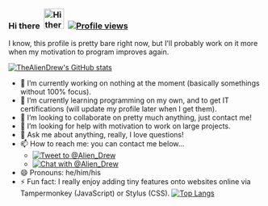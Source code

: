 ### Hi there&nbsp;&nbsp;[<img src="https://user-images.githubusercontent.com/1303154/88677602-1635ba80-d120-11ea-84d8-d263ba5fc3c0.gif" width="40px" alt="Hi there">](#)&nbsp;&nbsp;[![Profile views](https://komarev.com/ghpvc/?username=thealiendrew&color=brightgreen)](#)

I know, this profile is pretty bare right now, but I'll probably work on it more when my motivation to program improves again.

[![TheAlienDrew's GitHub stats](https://github-readme-stats.vercel.app/api?username=thealiendrew&custom_title=TheAlienDrew%27s%20GitHub%20Stats&theme=blue-green)](#)

- 🔭 I’m currently working on nothing at the moment (basically somethings without 100% focus).
- 🌱 I’m currently learning programming on my own, and to get IT certifications (will update my profile later when I get them).
- 👯 I’m looking to collaborate on pretty much anything, just contact me!
- 🤔 I’m looking for help with motivation to work on large projects.
- 💬 Ask me about anything, really, I love questions!
- 📫 How to reach me: you can contact me below...
  - [![Tweet to @Alien_Drew](https://img.shields.io/twitter/url?label=Tweet%20to%20%40Alien_Drew&style=social&url=https%3A%2F%2Ftwitter.com%2Fintent%2Ftweet%3Fscreen_name%3DAlien_Drew)](https://twitter.com/intent/tweet?screen_name=Alien_Drew)
  - [![Chat with @Alien_Drew](https://img.shields.io/badge/Chat_with_@Alien__Drew--URL?style=social&logo=reddit&link=https%3A%2F%2Fwww.reddit.com%2Fchat%2Fuser_id%2Ft2_1091wg)](https://www.reddit.com/chat/user_id/t2_1091wg)
- 😄 Pronouns: he/him/his
- ⚡ Fun fact: I really enjoy adding tiny features onto websites online via Tampermonkey (JavaScript) or Stylus (CSS).
[![Top Langs](https://github-readme-stats.vercel.app/api/top-langs/?username=thealiendrew&exclude_repo=minecraft-classic&layout=compact&theme=blue-green)](#)
